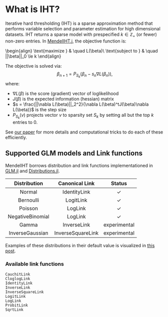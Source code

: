 
# What is IHT?

Iterative hard thresholding (IHT) is a sparse approximation method that performs variable selection and parameter estimation for high dimensional datasets. IHT returns a sparse model with prespecified $k \in \mathbb{Z}_+$ (or fewer) non-zero entries. In [MendelIHT.j](), the objective function is:

\begin{align}
\text{maximize } & \quad L(\beta)\\
\text{subject to } & \quad ||\beta||_0 \le k
\end{align}

The objective is solved via:
$$\beta_{n+1} = P_{S_k}(\beta_n - s_n \nabla L(\beta_n)),$$
where:
+ $\nabla L(\beta)$ is the score (gradient) vector of loglikelihood
+ $J(\beta)$ is the expected information (hessian) matrix
+ $s = \frac{||\nabla L(\beta)||_2^2}{\nabla L(\beta)^tJ(\beta)\nabla L(\beta)}$ is the step size
+ $P_{S_k}(v)$ projects vector $v$ to sparsity set $S_k$ by setting all but the top $k$ entries to 0. 

See [our paper](https://www.biorxiv.org/content/10.1101/697755v2) for more details and computational tricks to do each of these efficiently.

## Supported GLM models and Link functions

MendelIHT borrows distribution and link functions implementationed in [GLM.jl](http://juliastats.github.io/GLM.jl/stable/) and [Distributions.jl](https://juliastats.github.io/Distributions.jl/stable/).

| Distribution | Canonical Link | Status |
|:---:|:---:|:---:|
| Normal | IdentityLink | $\checkmark$ |
| Bernoulli | LogitLink |$\checkmark$ |
| Poisson | LogLink |  $\checkmark$ |
| NegativeBinomial | LogLink |  $\checkmark$ |
| Gamma | InverseLink | experimental |
| InverseGaussian | InverseSquareLink | experimental |

Examples of these distributions in their default value is visualized in [this post](https://github.com/JuliaStats/GLM.jl/issues/289).

### Available link functions

    CauchitLink
    CloglogLink
    IdentityLink
    InverseLink
    InverseSquareLink
    LogitLink
    LogLink
    ProbitLink
    SqrtLink


```julia

```
